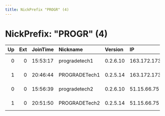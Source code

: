 ```yaml
---
title: NickPrefix "PROGR" (4)
---
```


# NickPrefix: "PROGR" (4)

|   Up |   Ext | JoinTime   | Nickname      | Version   | IP             | AS            | CC   |   ORp |   Dirp | OS    | Contact         |   eFamMembers |
|-----:|------:|:-----------|:--------------|:----------|:---------------|:--------------|:-----|------:|-------:|:------|:----------------|--------------:|
|    0 |     0 | 15:53:17   | progradetech1 | 0.2.6.10  | 163.172.173.34 | Online S.a.s. | fr   |  9001 |      0 | Linux | tor@prograde.ch |             1 |
|    1 |     0 | 20:46:44   | PROGRADETech1 | 0.2.5.14  | 163.172.173.34 | Online S.a.s. | fr   |  9001 |   9030 | Linux | tor@prograde.ch |             1 |
|    0 |     0 | 15:56:39   | progradetech2 | 0.2.6.10  | 51.15.66.75    | Online S.a.s. | fr   |  9001 |      0 | Linux | tor@prograde.ch |             1 |
|    1 |     0 | 20:51:50   | PROGRADETech2 | 0.2.5.14  | 51.15.66.75    | Online S.a.s. | fr   |  9001 |   9030 | Linux | tor@prograde.ch |             1 |
